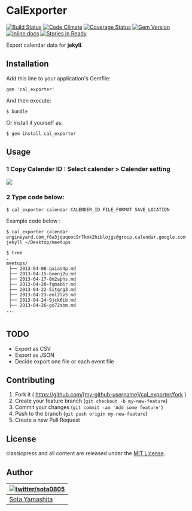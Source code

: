 
# CalExporter

[![Build Status](https://travis-ci.org/sota0805/cal_exporter.svg)](https://travis-ci.org/sota0805/cal_exporter)
[![Code Climate](https://codeclimate.com/github/sota0805/cal_exporter.png)](https://codeclimate.com/github/sota0805/cal_exporter)
[![Coverage Status](https://coveralls.io/repos/sota0805/cal_exporter/badge.png)](https://coveralls.io/r/sota0805/cal_exporter)
[![Gem Version](https://badge.fury.io/rb/cal_exporter.svg)](http://badge.fury.io/rb/cal_exporter)
[![Inline docs](http://inch-ci.org/github/sota0805/cal_exporter.png)](http://inch-ci.org/github/sota0805/cal_exporter)
[![Stories in Ready](https://badge.waffle.io/sota0805/cal_exporter.png?label=ready&title=Ready)](https://waffle.io/sota0805/cal_exporter)



Export calendar data for **jekyll**.

## Installation

Add this line to your application's Gemfile:

    gem 'cal_exporter'

And then execute:

    $ bundle

Or install it yourself as:

    $ gem install cal_exporter

## Usage

### 1 Copy Calender ID : Select calender > Calender setting 

![](https://dl.dropboxusercontent.com/u/74344418/github-image/cal_expoter.png)

### 2 Type code below:

```
$ cal_exporter calendar CALENDER_ID FILE_FORMAT SAVE_LOCATION 
```

Example code below :

```
$ cal_exporter calendar engineyard.com_f0a3jqaqooc9r7kmk2hiblojgs@group.calendar.google.com jekyll ~/Desktop/meetups

$ tree
.
meetups/
 ├── 2013-04-08-qaias4p.md
 ├── 2013-04-15-boenj2u.md
 ├── 2013-04-17-8m2aphs.md
 ├── 2013-04-20-fqmab6r.md
 ├── 2013-04-22-5itqrg3.md
 ├── 2013-04-23-eml2lv5.md
 ├── 2013-04-24-9jck6ib.md
 ├── 2013-04-26-go72sbm.md
...
 
```




## TODO

- Export as CSV
- Export as JSON
- Decide export one file or each event file

## Contributing

1. Fork it ( https://github.com/[my-github-username]/cal_exporter/fork )
2. Create your feature branch (`git checkout -b my-new-feature`)
3. Commit your changes (`git commit -am 'Add some feature'`)
4. Push to the branch (`git push origin my-new-feature`)
5. Create a new Pull Request


## License

classicpress and all content are released under the [MIT License](LICENSE).

## Author

| [![twitter/sota0805](http://2.gravatar.com/avatar/1819ffcc36875ddbf8df81532d832a2b?s=70)](http://twitter.com/sota0805 "Follow @sota0805 on Twitter") |
|---|
| [Sota Yamashita](http://sota0805.github.io/) |
